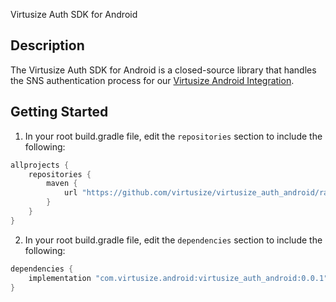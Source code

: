 Virtusize Auth SDK for Android

## Description

The Virtusize Auth SDK for Android is a closed-source library that handles the SNS authentication process for our [Virtusize Android Integration](https://github.com/virtusize/integration_android).

## Getting Started

1. In your root build.gradle file, edit the `repositories` section to include the following:

```groovy
allprojects {
    repositories {
        maven {
            url "https://github.com/virtusize/virtusize_auth_android/raw/main"
        }
    }
}
```

2. In your root build.gradle file, edit the `dependencies` section to include the following:

```groovy
dependencies {
    implementation "com.virtusize.android:virtusize_auth_android:0.0.1"
}
```
